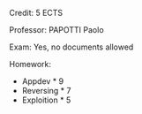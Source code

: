 Credit: 5 ECTS

Professor: PAPOTTI Paolo

Exam: Yes, no documents allowed

Homework:
+ Appdev * 9
+ Reversing * 7
+ Exploition * 5 